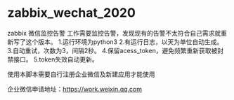 # zabbix_wechat_2020
zabbix 微信监控告警
工作需要监控告警，发现现有的告警不太符合自己需求就重新写了这个版本。
1.运行环境为python3
2.有运行日志，以天为单位自动生成。
3.自动重试，次数为3，间隔2秒。
4.保留acess_token，避免频繁重新获取被封禁接口。
5.token失效自动更新。

使用本脚本需要自行注册企业微信及新建应用才能使用

企业微信申请地址：https://work.weixin.qq.com

